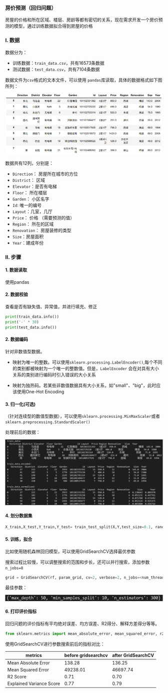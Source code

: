 ### 房价预测（回归问题）

房屋的价格和所在区域、楼层、房龄等都有密切的关系，现在需求开发一个房价预测的模型，通过训练数据拟合得到房屋的价格



### Ⅰ. 数据

数据分为：

* 训练数据：`train_data.csv`，共有16573条数据
* 测试数据：`test_data.csv`，共有7104条数据



数据文件为`csv`格式的文本文件，可以使用 `pandas`库读取，具体的数据格式如下图所列：

![data format](images/data_structure.png)

数据共有12列，分别是：

* `Direction`： 房屋所在城市的方位
* `District`： 区域
* `Elevator`：是否有电梯
* `Floor`： 所在楼层
* `Garden`： 小区名字
* `Id`: 唯一的编号
* `Layout`：几室，几厅
* `Price`： 价格 （需要预测的值）
* `Region`： 所在的区域
* `Renovation`： 房屋装修的类型
* `Size`：房屋面积
* `Year`：建成年份



### Ⅱ. 步骤

#### 1. 数据读取

使用pandas

#### 2. 数据校验

查看是否有缺失值、异常值，并进行填充、修正

```python
print(train_data.info())
print('-' * 30)
print(test_data.info())
```



#### 2. 数据编码

针对非数值型数据。

* 映射为唯一的整数。可以使用`sklearn.processing.LabelEncoder()`,每个不同的类别都被映射为一个唯一的整数值。但是，`LabelEncoder` 会在对具有大小关系的类别进行编码时引入错误的大小关系

* 映射为独热码。若某些非数值数据具有大小关系，如"small"、"big"，此时应该使用One-Hot Encoding



#### 3. 归一化(可选)

（针对连续型的数值型数据），可以使用`sklearn.processing.MinMaxScaler`或者`sklearn.preprocessing.StandardScaler()`



处理前后的数据：

![data_processing](images/data_processing.png)



#### 4. 划分数据集

```python
X_train,X_test,Y_train,Y_test= train_test_split(X,Y,test_size=0.1, random_state=0)
```



#### 5. 训练，拟合

比如使用随机森林回归模型，可以使用GridSearchCV选择最优参数

搜索过程比较慢，可以调整搜索的范围和步长，还可以并行搜索，添加参数`n_jobs=8`

```python
grid = GridSearchCV(rf, param_grid, cv=2, verbose=2, n_jobs=<num_threads>)   # 这一步的作用是选择最优参数, 但是这里的cv=3是3折交叉验证, n_jobs是并行数
```

最佳参数：

![params](images/params.png)





#### 6. 打印评价指标

回归问题的评价指标有平均绝对误差、均方误差、R2得分、解释方差得分等等。

```python
from sklearn.metrics import mean_absolute_error, mean_squared_error, r2_score, explained_variance_score
```



使用GridSearchCV进行参数搜索前后的指标对比：

| metrics | before gridsearchcv | after GridSearchCV |
| ------- | ------------------- | ------------------ |
| Mean Absolute Error | 138.28 | 136.25 |
| Mean Squared Error | 49238.01 | 46697.74 |
| R2 Score | 0.71 | 0.70 |
| Explained Variance Score | 0.77 | 0.79 |
